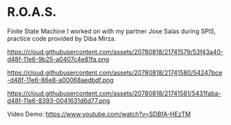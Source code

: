 # R.O.A.S.
Finite State Machine I worked on with my partner Jose Salas during SPIS, practice code provided by Diba Mirza. 

https://cloud.githubusercontent.com/assets/20780818/21741579/53f43a40-d48f-11e6-9b25-a0407c4e81fa.png

https://cloud.githubusercontent.com/assets/20780818/21741580/54247bce-d48f-11e6-86e8-a00068aedbdf.png

https://cloud.githubusercontent.com/assets/20780818/21741581/5431faba-d48f-11e6-8393-0041631d6d77.png

Video Demo: https://www.youtube.com/watch?v=SDBfA-HEzTM
